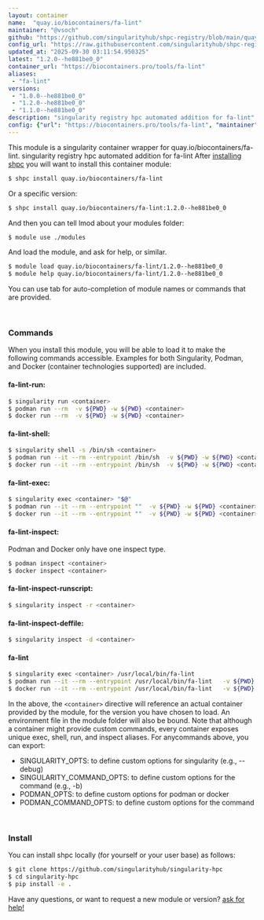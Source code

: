 ```yaml
---
layout: container
name:  "quay.io/biocontainers/fa-lint"
maintainer: "@vsoch"
github: "https://github.com/singularityhub/shpc-registry/blob/main/quay.io/biocontainers/fa-lint/container.yaml"
config_url: "https://raw.githubusercontent.com/singularityhub/shpc-registry/main/quay.io/biocontainers/fa-lint/container.yaml"
updated_at: "2025-09-30 03:11:54.950325"
latest: "1.2.0--he881be0_0"
container_url: "https://biocontainers.pro/tools/fa-lint"
aliases:
 - "fa-lint"
versions:
 - "1.0.0--he881be0_0"
 - "1.2.0--he881be0_0"
 - "1.1.0--he881be0_0"
description: "singularity registry hpc automated addition for fa-lint"
config: {"url": "https://biocontainers.pro/tools/fa-lint", "maintainer": "@vsoch", "description": "singularity registry hpc automated addition for fa-lint", "latest": {"1.2.0--he881be0_0": "sha256:385eeb4ba9d9daa8b14b88b2d0e4f239f6bc9b4ef5957a9d6f0156a45670a001"}, "tags": {"1.0.0--he881be0_0": "sha256:a52da083275c9e35810e0cb374e50da8ebb7b8cc30c237d8e1abbe5d9f83a066", "1.2.0--he881be0_0": "sha256:385eeb4ba9d9daa8b14b88b2d0e4f239f6bc9b4ef5957a9d6f0156a45670a001", "1.1.0--he881be0_0": "sha256:9e42890ad53b4f8ab5d399ef41cd278f9f36795a2efcff6de138f240e6e4b417"}, "docker": "quay.io/biocontainers/fa-lint", "aliases": {"fa-lint": "/usr/local/bin/fa-lint"}}
---
```


This module is a singularity container wrapper for quay.io/biocontainers/fa-lint.
singularity registry hpc automated addition for fa-lint
After [installing shpc](#install) you will want to install this container module:


```bash
$ shpc install quay.io/biocontainers/fa-lint
```

Or a specific version:

```bash
$ shpc install quay.io/biocontainers/fa-lint:1.2.0--he881be0_0
```

And then you can tell lmod about your modules folder:

```bash
$ module use ./modules
```

And load the module, and ask for help, or similar.

```bash
$ module load quay.io/biocontainers/fa-lint/1.2.0--he881be0_0
$ module help quay.io/biocontainers/fa-lint/1.2.0--he881be0_0
```

You can use tab for auto-completion of module names or commands that are provided.

<br>

### Commands

When you install this module, you will be able to load it to make the following commands accessible.
Examples for both Singularity, Podman, and Docker (container technologies supported) are included.

#### fa-lint-run:

```bash
$ singularity run <container>
$ podman run --rm  -v ${PWD} -w ${PWD} <container>
$ docker run --rm  -v ${PWD} -w ${PWD} <container>
```

#### fa-lint-shell:

```bash
$ singularity shell -s /bin/sh <container>
$ podman run --it --rm --entrypoint /bin/sh  -v ${PWD} -w ${PWD} <container>
$ docker run --it --rm --entrypoint /bin/sh  -v ${PWD} -w ${PWD} <container>
```

#### fa-lint-exec:

```bash
$ singularity exec <container> "$@"
$ podman run --it --rm --entrypoint ""  -v ${PWD} -w ${PWD} <container> "$@"
$ docker run --it --rm --entrypoint ""  -v ${PWD} -w ${PWD} <container> "$@"
```

#### fa-lint-inspect:

Podman and Docker only have one inspect type.

```bash
$ podman inspect <container>
$ docker inspect <container>
```

#### fa-lint-inspect-runscript:

```bash
$ singularity inspect -r <container>
```

#### fa-lint-inspect-deffile:

```bash
$ singularity inspect -d <container>
```


#### fa-lint

```bash
$ singularity exec <container> /usr/local/bin/fa-lint
$ podman run --it --rm --entrypoint /usr/local/bin/fa-lint   -v ${PWD} -w ${PWD} <container> -c " $@"
$ docker run --it --rm --entrypoint /usr/local/bin/fa-lint   -v ${PWD} -w ${PWD} <container> -c " $@"
```



In the above, the `<container>` directive will reference an actual container provided
by the module, for the version you have chosen to load. An environment file in the
module folder will also be bound. Note that although a container
might provide custom commands, every container exposes unique exec, shell, run, and
inspect aliases. For anycommands above, you can export:

 - SINGULARITY_OPTS: to define custom options for singularity (e.g., --debug)
 - SINGULARITY_COMMAND_OPTS: to define custom options for the command (e.g., -b)
 - PODMAN_OPTS: to define custom options for podman or docker
 - PODMAN_COMMAND_OPTS: to define custom options for the command

<br>

### Install

You can install shpc locally (for yourself or your user base) as follows:

```bash
$ git clone https://github.com/singularityhub/singularity-hpc
$ cd singularity-hpc
$ pip install -e .
```

Have any questions, or want to request a new module or version? [ask for help!](https://github.com/singularityhub/singularity-hpc/issues)